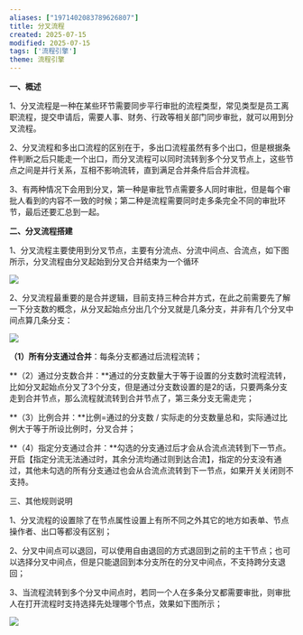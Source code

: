 ```yaml
---
aliases: ["1971402083789626807"]
title: 分叉流程
created: 2025-07-15
modified: 2025-07-15
tags: ['流程引擎']
theme: 流程引擎
---
```


**一、概述**

1、分叉流程是一种在某些环节需要同步平行审批的流程类型，常见类型是员工离职流程，提交申请后，需要人事、财务、行政等相关部门同步审批，就可以用到分叉流程。

2、分叉流程和多出口流程的区别在于，多出口流程虽然有多个出口，但是根据条件判断之后只能走一个出口，而分叉流程可以同时流转到多个分叉节点上，这些节点之间是并行关系，互相不影响流转，直到满足合并条件后合并流程。

3、有两种情况下会用到分叉，第一种是审批节点需要多人同时审批，但是每个审批人看到的内容不一致的时候；第二种是流程需要同时走多条完全不同的审批环节，最后还要汇总到一起。

**二、分叉流程搭建**

1、分叉流程主要使用到分叉节点，主要有分流点、分流中间点、合流点，如下图所示，分叉流程由分叉起始到分叉合并结束为一个循环

**![](e2556bb7dbf0baf19c8ffcecc7cc665d.jpg)**

2、分叉流程最重要的是合并逻辑，目前支持三种合并方式，在此之前需要先了解一下分支数的概念，从分叉起始点分出几个分叉就是几条分支，并非有几个分叉中间点算几条分支：

![](dbbc10dca15cead33c552bf48bdd25d2.jpg)

**（1）所有分支通过合并**：每条分支都通过后流程流转；

**（2）通过分支数合并：**通过的分支数量大于等于设置的分支数时流程流转，比如分叉起始点分叉了3个分支，但是通过分支数设置的是2的话，只要两条分支走到合并节点，那么流程就流转到合并节点了，第三条分支无需走完；

**（3）比例合并：**比例=通过的分支数 / 实际走的分支数量总和，实际通过比例大于等于所设比例时，分叉合并；

**（4）指定分支通过合并：**勾选的分支通过后才会从合流点流转到下一节点。开启【指定分流无法通过时，其余分流均通过则到达合流】，指定的分支没有通过，其他未勾选的所有分支通过也会从合流点流转到下一节点，如果开关关闭则不支持。

三、其他规则说明

1、分叉流程的设置除了在节点属性设置上有所不同之外其它的地方如表单、节点操作者、出口等都没有区别；

2、分叉中间点可以退回，可以使用自由退回的方式退回到之前的主干节点；也可以选择分叉中间点，但是只能退回到本分支所在的分叉中间点，不支持跨分支退回；

3、当流程流转到多个分叉中间点时，若同一个人在多条分叉都需要审批，则审批人在打开流程时支持选择先处理哪个节点，效果如下图所示；

![](0a55509a6f406d00fd9d9ea0068bbf9b.jpg)